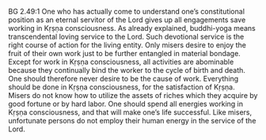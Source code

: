 BG 2.49:1	One who has actually come to understand one’s constitutional position as an eternal servitor of the Lord gives up all engagements save working in Kṛṣṇa consciousness. As already explained, buddhi-yoga means transcendental loving service to the Lord. Such devotional service is the right course of action for the living entity. Only misers desire to enjoy the fruit of their own work just to be further entangled in material bondage. Except for work in Kṛṣṇa consciousness, all activities are abominable because they continually bind the worker to the cycle of birth and death. One should therefore never desire to be the cause of work. Everything should be done in Kṛṣṇa consciousness, for the satisfaction of Kṛṣṇa. Misers do not know how to utilize the assets of riches which they acquire by good fortune or by hard labor. One should spend all energies working in Kṛṣṇa consciousness, and that will make one’s life successful. Like misers, unfortunate persons do not employ their human energy in the service of the Lord.